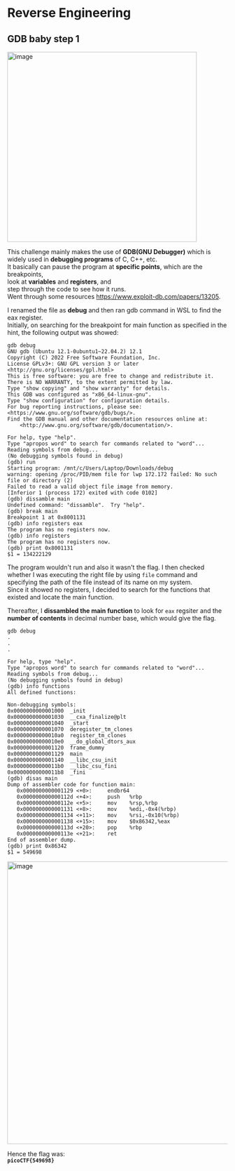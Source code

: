 # Reverse Engineering  

## GDB baby step 1  
<img width="433" alt="image" src="https://github.com/user-attachments/assets/9379e326-6df5-4f95-9129-1fc3e9c2aa90" />  

This challenge mainly makes the use of **GDB(GNU Debugger)** which is widely used in **debugging programs** of C, C++, etc.  
It basically can pause the program at **specific points**, which are the breakpoints,  
look at **variables** and **registers**, and   
step through the code to see how it runs.  
Went through some resources https://www.exploit-db.com/papers/13205.  

I renamed the file as **debug** and then ran gdb command in WSL to find the eax register.  
Initially, on searching for the breakpoint for main function as specified in the hint, the following output was showed:  
```
gdb debug
GNU gdb (Ubuntu 12.1-0ubuntu1~22.04.2) 12.1
Copyright (C) 2022 Free Software Foundation, Inc.
License GPLv3+: GNU GPL version 3 or later <http://gnu.org/licenses/gpl.html>
This is free software: you are free to change and redistribute it.
There is NO WARRANTY, to the extent permitted by law.
Type "show copying" and "show warranty" for details.
This GDB was configured as "x86_64-linux-gnu".
Type "show configuration" for configuration details.
For bug reporting instructions, please see:
<https://www.gnu.org/software/gdb/bugs/>.
Find the GDB manual and other documentation resources online at:
    <http://www.gnu.org/software/gdb/documentation/>.

For help, type "help".
Type "apropos word" to search for commands related to "word"...
Reading symbols from debug...
(No debugging symbols found in debug)
(gdb) run
Starting program: /mnt/c/Users/Laptop/Downloads/debug
warning: opening /proc/PID/mem file for lwp 172.172 failed: No such file or directory (2)
Failed to read a valid object file image from memory.
[Inferior 1 (process 172) exited with code 0102]
(gdb) dissamble main
Undefined command: "dissamble".  Try "help".
(gdb) break main
Breakpoint 1 at 0x8001131
(gdb) info registers eax
The program has no registers now.
(gdb) info registers
The program has no registers now.
(gdb) print 0x8001131
$1 = 134222129  
```
The program wouldn't run and also it wasn't the flag. I then checked whether I was executing the right file by using `file`
command and specifying the path of the file instead of its name on my system.  
Since it showed no registers, I decided to search for the functions that existed and locate the main function.  

Thereafter, I **dissambled the main function** to look for `eax` regsiter and the **number of contents** in decimal number base, which would give the flag.   

```
gdb debug
.
.
.

For help, type "help".
Type "apropos word" to search for commands related to "word"...
Reading symbols from debug...
(No debugging symbols found in debug)
(gdb) info functions
All defined functions:

Non-debugging symbols:
0x0000000000001000  _init
0x0000000000001030  __cxa_finalize@plt
0x0000000000001040  _start
0x0000000000001070  deregister_tm_clones
0x00000000000010a0  register_tm_clones
0x00000000000010e0  __do_global_dtors_aux
0x0000000000001120  frame_dummy
0x0000000000001129  main
0x0000000000001140  __libc_csu_init
0x00000000000011b0  __libc_csu_fini
0x00000000000011b8  _fini
(gdb) disas main
Dump of assembler code for function main:
   0x0000000000001129 <+0>:     endbr64
   0x000000000000112d <+4>:     push   %rbp
   0x000000000000112e <+5>:     mov    %rsp,%rbp
   0x0000000000001131 <+8>:     mov    %edi,-0x4(%rbp)
   0x0000000000001134 <+11>:    mov    %rsi,-0x10(%rbp)
   0x0000000000001138 <+15>:    mov    $0x86342,%eax
   0x000000000000113d <+20>:    pop    %rbp
   0x000000000000113e <+21>:    ret
End of assembler dump.
(gdb) print 0x86342
$1 = 549698
```
<img width="644" alt="image" src="https://github.com/user-attachments/assets/0d8fa5bb-6202-4664-b8e0-44fa7f85581e" />  

Hence the flag was:  
**`picoCTF{549698}`**  










